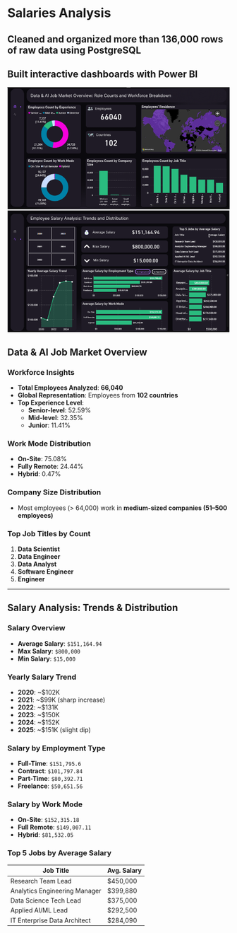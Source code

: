 # Salaries Analysis

## Cleaned and organized more than 136,000 rows of raw data using PostgreSQL
## Built interactive dashboards with Power BI

![Main Screenshot](Power_BI/Screenshots/main.png)
![Analysis Screenshot](https://github.com/GabrielAramayisyan/Salaries_Project/blob/main/Power_BI/Screenshots/analysis.png)

## Data & AI Job Market Overview

### Workforce Insights
- **Total Employees Analyzed**: **66,040**
- **Global Representation**: Employees from **102 countries**
- **Top Experience Level**:  
  - **Senior-level**: 52.59%  
  - **Mid-level**: 32.35%  
  - **Junior**: 11.41%

### Work Mode Distribution
- **On-Site**: 75.08%  
- **Fully Remote**: 24.44%  
- **Hybrid**: 0.47%

### Company Size Distribution
- Most employees (> 64,000) work in **medium-sized companies (51–500 employees)**

### Top Job Titles by Count
1. **Data Scientist**
2. **Data Engineer**
3. **Data Analyst**
4. **Software Engineer**
5. **Engineer**

---

## Salary Analysis: Trends & Distribution

### Salary Overview
- **Average Salary**: `$151,164.94`
- **Max Salary**: `$800,000`
- **Min Salary**: `$15,000`

### Yearly Salary Trend
- **2020**: ~$102K  
- **2021**: ~$99K (sharp increase)
- **2022**: ~$131K  
- **2023**: ~$150K  
- **2024**: ~$152K  
- **2025**: ~$151K (slight dip)

### Salary by Employment Type
- **Full-Time**: `$151,795.6`
- **Contract**: `$101,797.84`
- **Part-Time**: `$80,392.71`
- **Freelance**: `$50,651.56`

### Salary by Work Mode
- **On-Site**: `$152,315.18`
- **Full Remote**: `$149,007.11`
- **Hybrid**: `$81,532.05`

### Top 5 Jobs by Average Salary

| Job Title                      | Avg. Salary |
|-------------------------------|-------------|
| Research Team Lead            | $450,000    |
| Analytics Engineering Manager | $399,880    |
| Data Science Tech Lead        | $375,000    |
| Applied AI/ML Lead            | $292,500    |
| IT Enterprise Data Architect  | $284,090    |

